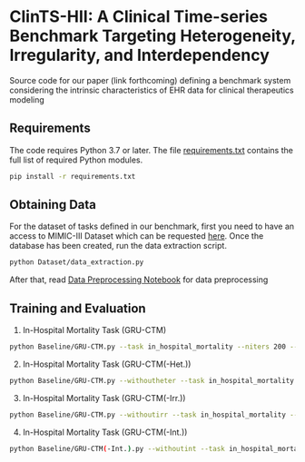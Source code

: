 # ClinTS-HII: A Clinical Time-series Benchmark Targeting Heterogeneity, Irregularity, and Interdependency

Source code for our paper (link forthcoming) defining a benchmark system considering the intrinsic characteristics of EHR data for clinical therapeutics modeling

## Requirements
The code requires Python 3.7 or later. The file [requirements.txt](requirements.txt) contains the full list of
required Python modules.
```bash
pip install -r requirements.txt
```


## Obtaining Data
For the dataset of tasks defined in our benchmark, first you need to have an access to MIMIC-III Dataset which can be requested [here](https://mimic.physionet.org/gettingstarted/access/). 
Once the database has been created, run the data extraction script.
```bash
python Dataset/data_extraction.py
```
After that, read [Data Preprocessing Notebook](Dataset/data-preprocessing.ipynb) for data preprocessing

## Training and Evaluation

1. In-Hospital Mortality Task (GRU-CTM)
```bash
python Baseline/GRU-CTM.py --task in_hospital_mortality --niters 200 --alpha 5 --lr 0.0001 --batch-size 32 --rec-hidden 128 --num-heads 4 --sample-times 5 --least-winsize 0.5 --with-treatment --causal-masking --seed 0
```
2. In-Hospital Mortality Task (GRU-CTM(-Het.))
```bash
python Baseline/GRU-CTM.py --withoutheter --task in_hospital_mortality --niters 200 --alpha 5 --lr 0.0001 --batch-size 32 --rec-hidden 128 --num-heads 4 --sample-times 5 --least-winsize 0.5 --with-treatment --seed 0
```

3. In-Hospital Mortality Task (GRU-CTM(-Irr.))
```bash
python Baseline/GRU-CTM.py --withoutirr --task in_hospital_mortality --niters 200 --alpha 5 --lr 0.0001 --batch-size 32 --rec-hidden 128 --num-heads 4 --sample-times 5 --least-winsize 0.5 --with-treatment --seed 0
```
4. In-Hospital Mortality Task (GRU-CTM(-Int.))
```bash
python Baseline/GRU-CTM(-Int.).py --withoutint --task in_hospital_mortality --niters 200 --alpha 5 --lr 0.0001 --batch-size 32 --rec-hidden 128 --num-heads 4 --sample-times 5 --with-treatment --causal-masking --seed 0
```





